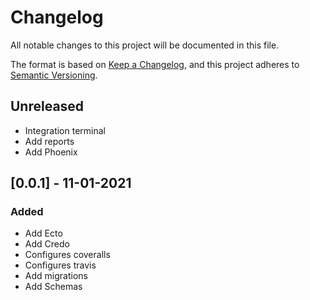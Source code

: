 # Changelog

All notable changes to this project will be documented in this file.

The format is based on [Keep a Changelog](https://keepachangelog.com/en/1.0.0/),
and this project adheres to [Semantic Versioning](https://semver.org/spec/v2.0.0.html).

## Unreleased

- Integration terminal
- Add reports
- Add Phoenix

## [0.0.1] - 11-01-2021

### Added

- Add Ecto
- Add Credo
- Configures coveralls
- Configures travis
- Add migrations
- Add Schemas
